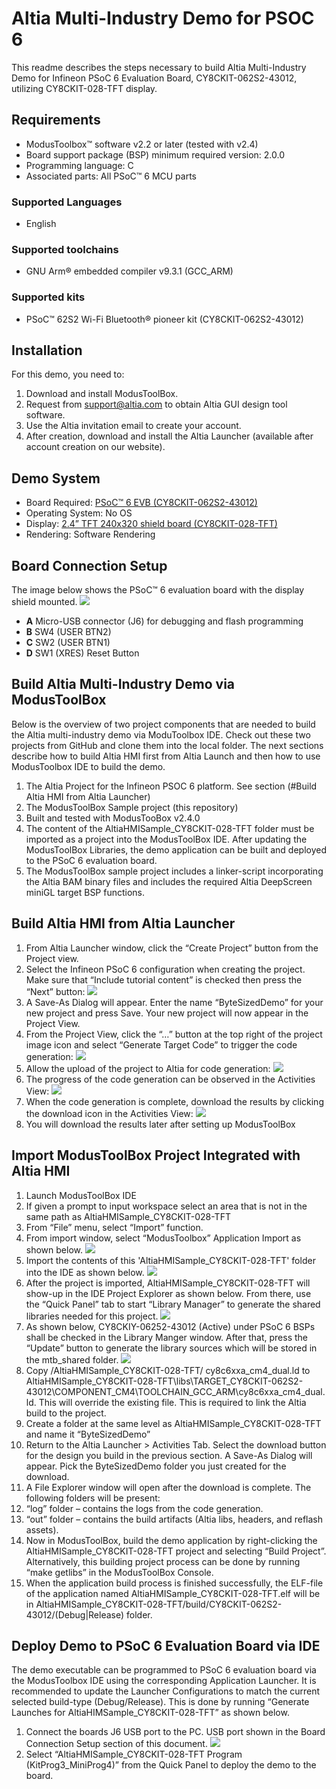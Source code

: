 # Altia Multi-Industry Demo for PSOC 6
This readme describes the steps necessary to build Altia Multi-Industry Demo for Infineon PSoC 6 Evaluation Board, CY8CKIT-062S2-43012, utilizing CY8CKIT-028-TFT display.

## Requirements
- ModusToolbox™ software v2.2 or later (tested with v2.4)
- Board support package (BSP) minimum required version: 2.0.0
- Programming language: C
- Associated parts: All PSoC™ 6 MCU parts

### Supported Languages
- English

### Supported toolchains
- GNU Arm® embedded compiler v9.3.1 (GCC_ARM)

### Supported kits
- PSoC™ 62S2 Wi-Fi Bluetooth® pioneer kit (CY8CKIT-062S2-43012)

## Installation
For this demo, you need to:
1. Download and install ModusToolBox.
2. Request from support@altia.com to obtain Altia GUI design tool software.
3. Use the Altia invitation email to create your account.
4. After creation, download and install the Altia Launcher (available after account creation on our website).

## Demo System
- Board Required: [PSoC™ 6 EVB (CY8CKIT-062S2-43012)](https://www.infineon.com/cms/en/product/evaluation-boards/cy8ckit-062s2-43012)
- Operating System: No OS
- Display: [2.4” TFT 240x320 shield board (CY8CKIT-028-TFT)](https://www.infineon.com/cms/en/product/evaluation-boards/cy8ckit-028-tft)
- Rendering: Software Rendering

## Board Connection Setup
The image below shows the PSoC™ 6 evaluation board with the display shield mounted.
![](.github/img/board.jpg)
- **A** Micro-USB connector (J6) for debugging and flash programming
- **B** SW4 (USER BTN2)
- **C** SW2 (USER BTN1)
- **D** SW1 (XRES) Reset Button

## Build Altia Multi-Industry Demo via ModusToolBox
Below is the overview of two project components that are needed to build the Altia multi-industry demo via ModuToolbox IDE. Check out these two projects from GitHub and clone them into the local folder. The next sections describe how to build Altia HMI first from Altia Launch and then how to use ModusToolbox IDE to build the demo.

1. The Altia Project for the Infineon PSOC 6 platform.  See section (#Build Altia HMI from Altia Launcher)
2. The ModusToolBox Sample project (this repository)
  1. Built and tested with ModusTooBox v2.4.0
  1. The content of the AltiaHMISample_CY8CKIT-028-TFT folder must be imported as a project into the ModusToolBox IDE. After updating the ModusToolBox Libraries, the demo application can be built and deployed to the PSoC 6 evaluation board.
  1. The ModusToolBox sample project includes a linker-script incorporating the Altia BAM binary files and includes the required Altia DeepScreen miniGL target BSP functions.

## Build Altia HMI from Altia Launcher
1. From Altia Launcher window, click the “Create Project” button from the Project view.
2. Select the Infineon PSoC 6 configuration when creating the project. Make sure that “Include tutorial content” is checked then press the “Next” button:
![](.github/img/template.jpg)
3. A Save-As Dialog will appear.  Enter the name “ByteSizedDemo” for your new project and press Save.  Your new project will now appear in the Project View.
4. From the Project View, click the “…” button at the top right of the project image icon and select “Generate Target Code” to trigger the code generation:
![](.github/img/generate.jpg)
5. Allow the upload of the project to Altia for code generation:
![](.github/img/upload.jpg)
6. The progress of the code generation can be observed in the Activities View:
![](.github/img/activities.jpg)
7. When the code generation is complete, download the results by clicking the download icon in the Activities View:
![](.github/img/download.jpg)
8. You will download the results later after setting up ModusToolBox

## Import ModusToolBox Project Integrated with Altia HMI
1. Launch ModusToolBox IDE
2. If given a prompt to input workspace select an area that is not in the same path as AltiaHMISample_CY8CKIT-028-TFT
3. From “File” menu, select “Import” function.
4. From import window, select “ModusToolbox” Application Import as shown below.
![](.github/img/import.jpg)
5. Import the contents of this 'AltiaHMISample_CY8CKIT-028-TFT' folder into the IDE as shown below.
![](.github/img/import2.jpg)
6. After the project is imported, AltiaHMISample_CY8CKIT-028-TFT will show-up in the IDE Project Explorer as shown below. From there, use the “Quick Panel” tab to start “Library Manager” to generate the shared libraries needed for this project.
![](.github/img/quickpanel.jpg)
7. As shown below, CY8CKIY-06252-43012 (Active) under PSoC 6 BSPs shall be checked in the Library Manger window. After that, press the “Update” button to generate the library sources which will be stored in the mtb_shared folder.
![](.github/img/library.jpg)
8. Copy <repo file >/AltiaHMISample_CY8CKIT-028-TFT/ cy8c6xxa_cm4_dual.ld to AltiaHMISample_CY8CKIT-028-TFT\libs\TARGET_CY8CKIT-062S2-43012\COMPONENT_CM4\TOOLCHAIN_GCC_ARM\cy8c6xxa_cm4_dual.ld. This will override the existing file. This is required to link the Altia build to the project.
9. Create a folder at the same level as AltiaHMISample_CY8CKIT-028-TFT and name it “ByteSizedDemo”
10. Return to the Altia Launcher > Activities Tab. Select the download button for the design you build in the previous section. A Save-As Dialog will appear.  Pick the ByteSizedDemo folder you just created for the download.
11. A File Explorer window will open after the download is complete.  The following folders will be present:
  1. “log” folder – contains the logs from the code generation.
  1. “out” folder – contains the build artifacts (Altia libs, headers, and reflash assets).
12. Now in ModusToolBox, build the demo application by right-clicking the AltiaHMISample_CY8CKIT-028-TFT project and selecting “Build Project”. Alternatively, this building project process can be done by running “make getlibs” in the ModusToolBox Console.
13. When the application build process is finished successfully, the ELF-file of the application named AltiaHMISample_CY8CKIT-028-TFT.elf will be in AltiaHMISample_CY8CKIT-028-TFT/build/CY8CKIT-062S2-43012/(Debug|Release) folder. 

## Deploy Demo to PSoC 6 Evaluation Board via IDE
The demo executable can be programmed to PSoC 6 evaluation board via the ModusToolbox IDE using the corresponding Application Launcher. It is recommended to update the Launcher Configurations to match the current selected build-type (Debug/Release). This is done by running “Generate Launches for AltiaHIMSample_CY8CKIT-028-TFT” as shown below.
1. Connect the boards J6 USB port to the PC. USB port shown in the Board Connection Setup section of this document.
![](.github/img/deploy.jpg)
2. Select “AltiaHMISample_CY8CKIT-028-TFT Program (KitProg3_MiniProg4)” from the Quick Panel to deploy the demo to the board.

